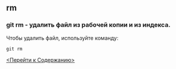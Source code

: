 ## rm

### **git rm** - удалить файл из рабочей копии и из индекса.

Чтобы удалить файл, используйте команду:
```bash=
git rm
```

[<Перейти к Содержанию>](./readme.md)